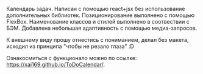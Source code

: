 Календарь задач.
Написан с помощью react+jsx без использование дополнительных библиотек.
Позиционирование выполнено с помощью FlexBox.
Наименование классов и стилей выполнено в соотвествии с БЭМ.
Добавлена небольшая адаптивность с помощью медиа-запросов.

К внешнему виду прошу отнестись с пониманием, делал без макета, исходил из принципа "чтобы не резало глаза" :D

Ознакосмиться с функционало можно по ссылке: https://xai169.github.io/ToDoCalendar/.